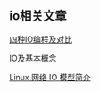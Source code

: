 ## io相关文章
[四种IO编程及对比](https://github.com/doocs/source-code-hunter/blob/master/docs/Netty/IOTechnologyBase/%E5%9B%9B%E7%A7%8DIO%E7%BC%96%E7%A8%8B%E5%8F%8A%E5%AF%B9%E6%AF%94.md)

[IO及基本概念](https://github.com/doocs/source-code-hunter/blob/master/docs/Netty/IOTechnologyBase/%E6%8A%8A%E8%A2%AB%E8%AF%B4%E7%83%82%E7%9A%84BIO%E3%80%81NIO%E3%80%81AIO%E5%86%8D%E4%BB%8E%E5%A4%B4%E5%88%B0%E5%B0%BE%E6%89%AF%E4%B8%80%E9%81%8D.md)

[Linux 网络 IO 模型简介](https://github.com/doocs/source-code-hunter/blob/master/docs/Netty/IOTechnologyBase/IO%E6%A8%A1%E5%9E%8B.md)
